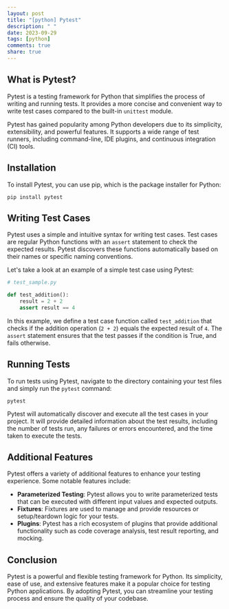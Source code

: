 ```yaml
---
layout: post
title: "[python] Pytest"
description: " "
date: 2023-09-29
tags: [python]
comments: true
share: true
---
```


## What is Pytest?

Pytest is a testing framework for Python that simplifies the process of writing and running tests. It provides a more concise and convenient way to write test cases compared to the built-in `unittest` module.

Pytest has gained popularity among Python developers due to its simplicity, extensibility, and powerful features. It supports a wide range of test runners, including command-line, IDE plugins, and continuous integration (CI) tools.

## Installation

To install Pytest, you can use pip, which is the package installer for Python:

```shell
pip install pytest
```

## Writing Test Cases

Pytest uses a simple and intuitive syntax for writing test cases. Test cases are regular Python functions with an `assert` statement to check the expected results. Pytest discovers these functions automatically based on their names or specific naming conventions.

Let's take a look at an example of a simple test case using Pytest:

```python
# test_sample.py

def test_addition():
    result = 2 + 2
    assert result == 4
```

In this example, we define a test case function called `test_addition` that checks if the addition operation (`2 + 2`) equals the expected result of `4`. The `assert` statement ensures that the test passes if the condition is True, and fails otherwise.

## Running Tests

To run tests using Pytest, navigate to the directory containing your test files and simply run the `pytest` command:

```shell
pytest
```

Pytest will automatically discover and execute all the test cases in your project. It will provide detailed information about the test results, including the number of tests run, any failures or errors encountered, and the time taken to execute the tests.

## Additional Features

Pytest offers a variety of additional features to enhance your testing experience. Some notable features include:

- **Parameterized Testing**: Pytest allows you to write parameterized tests that can be executed with different input values and expected outputs.
- **Fixtures**: Fixtures are used to manage and provide resources or setup/teardown logic for your tests.
- **Plugins**: Pytest has a rich ecosystem of plugins that provide additional functionality such as code coverage analysis, test result reporting, and mocking.

## Conclusion

Pytest is a powerful and flexible testing framework for Python. Its simplicity, ease of use, and extensive features make it a popular choice for testing Python applications. By adopting Pytest, you can streamline your testing process and ensure the quality of your codebase.